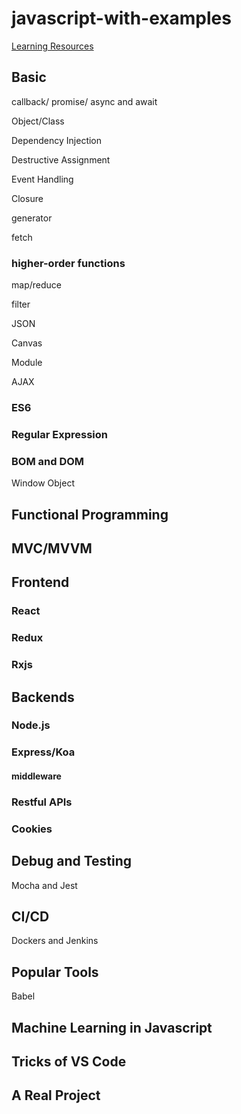# javascript-with-examples

[Learning Resources](Learning_resources.md)

## Basic

callback/ promise/ async and await

Object/Class

Dependency Injection

Destructive Assignment

Event Handling

Closure

generator

fetch

### higher-order functions

map/reduce

filter


JSON

Canvas

Module

AJAX

### ES6

### Regular Expression

### BOM and DOM

Window Object

## Functional Programming


## MVC/MVVM

## Frontend

### React

### Redux

### Rxjs



## Backends

### Node.js

### Express/Koa

#### middleware

### Restful APIs

### Cookies


## Debug and Testing

Mocha and Jest

## CI/CD

Dockers and Jenkins

## Popular Tools

Babel


## Machine Learning in Javascript


## Tricks of VS Code



## A Real Project

